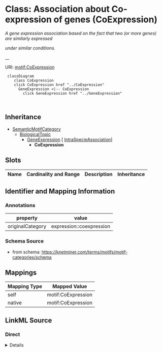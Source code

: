 

# Class: Association about Co-expression of genes (CoExpression) 


_A gene expression association based on the fact that two (or more genes) are similarly expressed_

_under similar conditions._

__





URI: [motif:CoExpression](https://knetminer.com/terms/motifs/motif-categories/CoExpression)






```mermaid
 classDiagram
    class CoExpression
    click CoExpression href "../CoExpression"
      GeneExpression <|-- CoExpression
        click GeneExpression href "../GeneExpression"
      
      
```





## Inheritance
* [SemanticMotifCategory](SemanticMotifCategory.md)
    * [BiologicalTopic](BiologicalTopic.md)
        * [GeneExpression](GeneExpression.md) [ [IntraSpecieAssociation](IntraSpecieAssociation.md)]
            * **CoExpression**



## Slots

| Name | Cardinality and Range | Description | Inheritance |
| ---  | --- | --- | --- |









## Identifier and Mapping Information





### Annotations

| property | value |
| --- | --- |
| originalCategory | expression::coexpression |




### Schema Source


* from schema: https://knetminer.com/terms/motifs/motif-categories/schema




## Mappings

| Mapping Type | Mapped Value |
| ---  | ---  |
| self | motif:CoExpression |
| native | motif:CoExpression |







## LinkML Source

<!-- TODO: investigate https://stackoverflow.com/questions/37606292/how-to-create-tabbed-code-blocks-in-mkdocs-or-sphinx -->

### Direct

<details>
```yaml
name: CoExpression
annotations:
  originalCategory:
    tag: originalCategory
    value: expression::coexpression
description: 'A gene expression association based on the fact that two (or more genes)
  are similarly expressed

  under similar conditions.

  '
title: Association about Co-expression of genes
notes:
- 'original category no: 2.2'
from_schema: https://knetminer.com/terms/motifs/motif-categories/schema
is_a: GeneExpression

```
</details>

### Induced

<details>
```yaml
name: CoExpression
annotations:
  originalCategory:
    tag: originalCategory
    value: expression::coexpression
description: 'A gene expression association based on the fact that two (or more genes)
  are similarly expressed

  under similar conditions.

  '
title: Association about Co-expression of genes
notes:
- 'original category no: 2.2'
from_schema: https://knetminer.com/terms/motifs/motif-categories/schema
is_a: GeneExpression

```
</details>